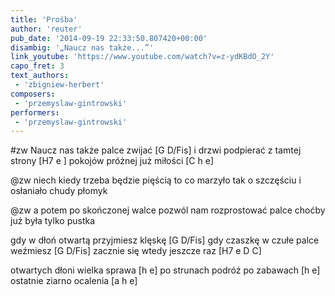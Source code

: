 ```yaml
---
title: 'Prośba'
author: 'reuter'
pub_date: '2014-09-19 22:33:50.807420+00:00'
disambig: '„Naucz nas także...”'
link_youtube: 'https://www.youtube.com/watch?v=z-ydKBdO_2Y'
capo_fret: 3
text_authors:
 - 'zbigniew-herbert'
composers:
 - 'przemyslaw-gintrowski'
performers:
 - 'przemyslaw-gintrowski'
---
```


#zw
Naucz nas także palce zwijać [G D/Fis]
i drzwi podpierać z tamtej strony [H7 e ]
pokojów próżnej już miłości [C h e]

@zw
niech kiedy trzeba będzie pięścią
to co marzyło tak o szczęściu
i osłaniało chudy płomyk

@zw
a potem po skończonej walce
pozwól nam rozprostować palce
choćby już była tylko pustka

gdy w dłoń otwartą przyjmiesz klęskę [G D/Fis]
gdy czaszkę w czułe palce weźmiesz [G D/Fis]
zacznie się wtedy jeszcze raz [H7 e D C]

otwartych dłoni wielka sprawa [h e]
po strunach podróż po zabawach [h e]
ostatnie ziarno ocalenia [a h e]